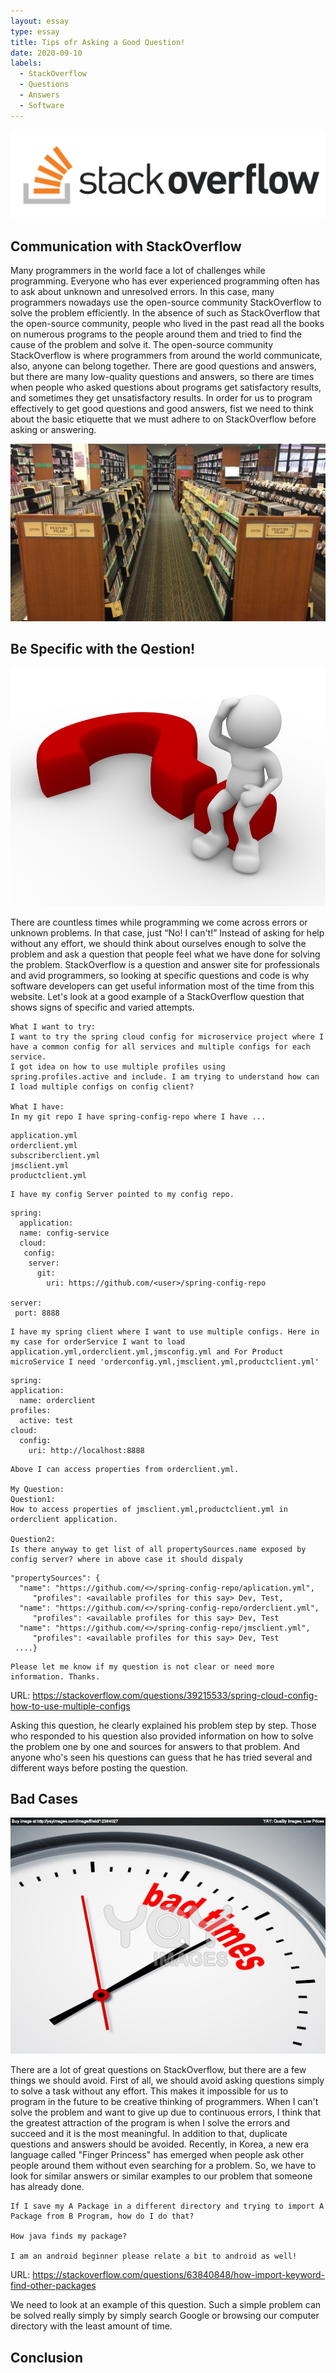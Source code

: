 ```yaml
---
layout: essay
type: essay
title: Tips ofr Asking a Good Question!
date: 2020-09-10
labels:
  - StackOverflow
  - Questions
  - Answers
  - Software
---
```


<img class="ui centered large image" src="../images/Stackoverflow.png">

## Communication with StackOverflow

Many programmers in the world face a lot of challenges while programming. Everyone who has ever experienced programming often has to ask about unknown and unresolved errors. In this case, many programmers nowadays use the open-source community StackOverflow to solve the problem efficiently. In the absence of such as StackOverflow that the open-source community, people who lived in the past read all the books on numerous programs to the people around them and tried to find the cause of the problem and solve it. The open-source community StackOverflow is where programmers from around the world communicate, also, anyone can belong together. There are good questions and answers, but there are many low-quality questions and answers, so there are times when people who asked questions about programs get satisfactory results, and sometimes they get unsatisfactory results. In order for us to program effectively to get good questions and good answers, fist we need to think about the basic etiquette that we must adhere to on StackOverflow before asking or answering.

<img class="ui centered large image" src="../images/library.jpg">

## Be Specific with the Qestion!

<img class="ui centered large image" src="../images/goodquestion.jpg">

There are countless times while programming we come across errors or unknown problems. In that case, just “No! I can't!” Instead of asking for help without any effort, we should think about ourselves enough to solve the problem and ask a question that people feel what we have done for solving the problem. StackOverflow is a question and answer site for professionals and avid programmers, so looking at specific questions and code is why software developers can get useful information most of the time from this website. Let's look at a good example of a StackOverflow question that shows signs of specific and varied attempts.


```
What I want to try:
I want to try the spring cloud config for microservice project where I have a common config for all services and multiple configs for each service.
I got idea on how to use multiple profiles using spring.profiles.active and include. I am trying to understand how can I load multiple configs on config client?

What I have:
In my git repo I have spring-config-repo where I have ...
```
```
application.yml
orderclient.yml
subscriberclient.yml
jmsclient.yml
productclient.yml
```
```
I have my config Server pointed to my config repo.
```
```
spring:
  application:
  name: config-service
  cloud:
   config:
    server:
      git:
        uri: https://github.com/<user>/spring-config-repo

server:
 port: 8888
```
```    
I have my spring client where I want to use multiple configs. Here in my case for orderService I want to load application.yml,orderclient.yml,jmsconfig.yml and For Product microService I need 'orderconfig.yml,jmsclient.yml,productclient.yml'
```
```
spring:
application:
  name: orderclient
profiles:
  active: test
cloud:
  config:
    uri: http://localhost:8888
```
```
Above I can access properties from orderclient.yml.

My Question:
Question1:
How to access properties of jmsclient.yml,productclient.yml in orderclient application.

Question2:
Is there anyway to get list of all propertySources.name exposed by config server? where in above case it should dispaly
```
```
"propertySources": {
  "name": "https://github.com/<>/spring-config-repo/aplication.yml",
     "profiles": <available profiles for this say> Dev, Test,
  "name": "https://github.com/<>/spring-config-repo/orderclient.yml",
     "profiles": <available profiles for this say> Dev, Test
  "name": "https://github.com/<>/spring-config-repo/jmsclient.yml",
     "profiles": <available profiles for this say> Dev, Test
 ....}
```
```
Please let me know if my question is not clear or need more information. Thanks.

```
URL: https://stackoverflow.com/questions/39215533/spring-cloud-config-how-to-use-multiple-configs

Asking this question, he clearly explained his problem step by step. Those who responded to his question also provided information on how to solve the problem one by one and sources for answers to that problem. And anyone who's seen his questions can guess that he has tried several and different ways before posting the question.


## Bad Cases

<img class="ui centered large image" src="../images/badtime.jpg">

There are a lot of great questions on StackOverflow, but there are a few things we should avoid. First of all, we should avoid asking questions simply to solve a task without any effort. This makes it impossible for us to program in the future to be creative thinking of programmers. When I can't solve the problem and want to give up due to continuous errors, I think that the greatest attraction of the program is when I solve the errors and succeed and it is the most meaningful. In addition to that, duplicate questions and answers should be avoided. Recently, in Korea, a new era language called "Finger Princess" has emerged when people ask other people around them without even searching for a problem. So, we have to look for similar answers or similar examples to our problem that someone has already done.

```
If I save my A Package in a different directory and trying to import A Package from B Program, how do I do that?

How java finds my package?

I am an android beginner please relate a bit to android as well!
```
URL: https://stackoverflow.com/questions/63840848/how-import-keyword-find-other-packages

We need to look at an example of this question. Such a simple problem can be solved really simply by simply search Google or browsing our computer directory with the least amount of time.

## Conclusion
